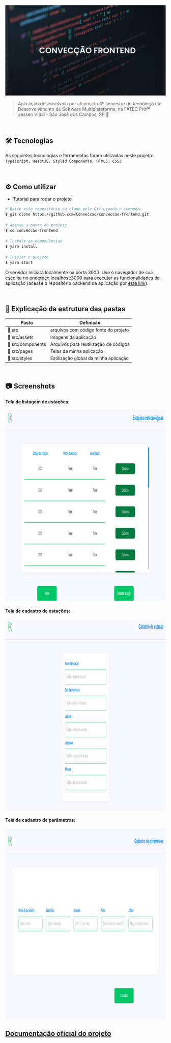 <img src = "https://github.com/Conveccao/conveccao-frontend/blob/develop/docs/convec%C3%A7%C3%A3o-frontend.png">

> Aplicação desenvolvida por alunos do 4º semestre do tecnólogo em Desenvolvimento de Software Multiplataforma, na FATEC Profº Jessen Vidal - São José dos Campos, SP :rocket:

</br>

## :hammer_and_wrench: Tecnologias

As seguintes tecnologias e ferramentas foram utilizadas neste projeto: `Typescript, ReactJS, Styled Components, HTML5, CSS3`

</br>

## :gear: Como utilizar

- Tutorial para rodar o projeto

```bash
# Baixe este repositório ou clone pelo Git usando o comando:
$ git clone https://github.com/Conveccao/conveccao-frontend.git

# Acesse a pasta do projeto
$ cd conveccao-frontend

# Instale as dependências
$ yarn install

# Iniciar o projeto
$ yarn start


```
O servidor iniciará localmente na porta 3000. Use o navegador de sua escolha no endereço localhost:3000 para executar as funcionalidades da aplicação (acesse o repositório backend da aplicação por [este link](https://github.com/Conveccao/conveccao-backend)).

</br>

## 📁 Explicação da estrutura das pastas

| Pasta                                                       | Definição                                                                       |
| ----------------------------------------------------------- | ------------------------------------------------------------------------------- |
| :open_file_folder: src                               | arquivos com código fonte do projeto |
| :open_file_folder: src/assets                          | Imagens da aplicação|
| :open_file_folder: src/components | Arquivos para reutilização de códigos |
| :open_file_folder: src/pages | Telas da minha aplicação |
| :open_file_folder: src/styles | Estilização global da minha aplicação |

</br>

## 📷 Screenshots

#### Tela de listagem de estações:
<img width="2500px" height="600px" src="https://github.com/Conveccao/conveccao-frontend/blob/develop/docs/tela-lista-sensores.png">
</br>

#### Tela de cadastro de estações:
<img width="2500px" height="600px" src="https://github.com/Conveccao/conveccao-frontend/blob/develop/docs/tela-cadastro-estacao.png">
</br>

#### Tela de cadastro de parâmetros:
<img width="2500px" height="600px" src="https://github.com/Conveccao/conveccao-frontend/blob/develop/docs/tela-cadastro-parametros.png">
</br>

## [Documentação oficial do projeto](https://github.com/Conveccao/conveccao-documentacao)

<br>
